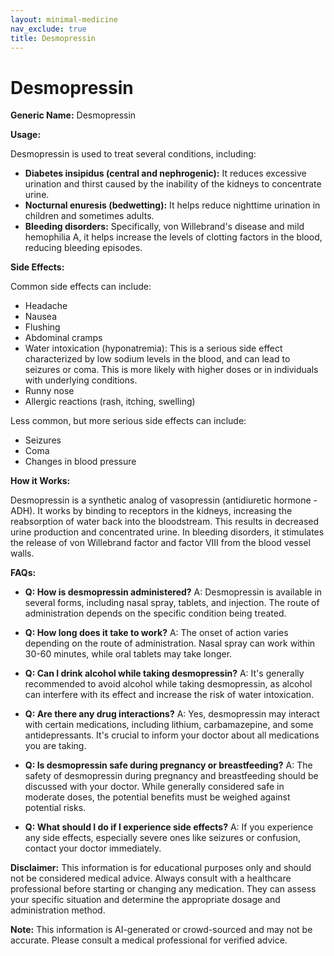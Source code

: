```yaml
---
layout: minimal-medicine
nav_exclude: true
title: Desmopressin
---
```


# Desmopressin

**Generic Name:** Desmopressin

**Usage:**

Desmopressin is used to treat several conditions, including:

* **Diabetes insipidus (central and nephrogenic):**  It reduces excessive urination and thirst caused by the inability of the kidneys to concentrate urine.
* **Nocturnal enuresis (bedwetting):**  It helps reduce nighttime urination in children and sometimes adults.
* **Bleeding disorders:** Specifically, von Willebrand's disease and mild hemophilia A, it helps increase the levels of clotting factors in the blood, reducing bleeding episodes.


**Side Effects:**

Common side effects can include:

* Headache
* Nausea
* Flushing
* Abdominal cramps
* Water intoxication (hyponatremia): This is a serious side effect characterized by low sodium levels in the blood, and can lead to seizures or coma.  This is more likely with higher doses or in individuals with underlying conditions.
* Runny nose
* Allergic reactions (rash, itching, swelling)

Less common, but more serious side effects can include:

* Seizures
* Coma
* Changes in blood pressure


**How it Works:**

Desmopressin is a synthetic analog of vasopressin (antidiuretic hormone - ADH).  It works by binding to receptors in the kidneys, increasing the reabsorption of water back into the bloodstream. This results in decreased urine production and concentrated urine.  In bleeding disorders, it stimulates the release of von Willebrand factor and factor VIII from the blood vessel walls.


**FAQs:**

* **Q: How is desmopressin administered?**  A: Desmopressin is available in several forms, including nasal spray, tablets, and injection.  The route of administration depends on the specific condition being treated.

* **Q: How long does it take to work?** A: The onset of action varies depending on the route of administration. Nasal spray can work within 30-60 minutes, while oral tablets may take longer.

* **Q: Can I drink alcohol while taking desmopressin?** A: It's generally recommended to avoid alcohol while taking desmopressin, as alcohol can interfere with its effect and increase the risk of water intoxication.

* **Q: Are there any drug interactions?** A: Yes, desmopressin may interact with certain medications, including lithium, carbamazepine, and some antidepressants.  It's crucial to inform your doctor about all medications you are taking.

* **Q: Is desmopressin safe during pregnancy or breastfeeding?** A: The safety of desmopressin during pregnancy and breastfeeding should be discussed with your doctor.  While generally considered safe in moderate doses, the potential benefits must be weighed against potential risks.

* **Q: What should I do if I experience side effects?** A: If you experience any side effects, especially severe ones like seizures or confusion, contact your doctor immediately.


**Disclaimer:** This information is for educational purposes only and should not be considered medical advice. Always consult with a healthcare professional before starting or changing any medication.  They can assess your specific situation and determine the appropriate dosage and administration method.


**Note:** This information is AI-generated or crowd-sourced and may not be accurate. Please consult a medical professional for verified advice.